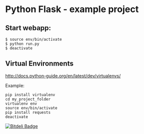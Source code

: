 # Python Flask - example project


## Start webapp:
```
$ source env/bin/activate
$ python run.py
$ deactivate
```


## Virtual Environments

http://docs.python-guide.org/en/latest/dev/virtualenvs/

Example:
```
pip install virtualenv
cd my_project_folder
virtualenv env
source env/bin/activate
pip install requests
deactivate
```


[![Bitdeli Badge](https://d2weczhvl823v0.cloudfront.net/tuxmartin/flask-example-project/trend.png)](https://bitdeli.com/free "Bitdeli Badge")

